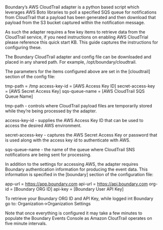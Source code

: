 Boundary’s AWS CloudTrail adapter is a python based script which leverages AWS Boto libraries to poll a specified SQS queue for notifications from CloudTrail that a payload has been generated and then download that payload from the S3 bucket captured within the notification message.


 
As such the adapter requires a few key items to retrieve data from the CloudTrail service, if you need instructions on enabling AWS CloudTrial please reference this quick start KB. This guide captures the instructions for configuring these.

The Boundary CloudTrail adapter and config file can be downloaded and placed in any shared path. For example, /opt/boundary/cloudtrail.


The parameters for the items configured above are set in the [cloudtrail] section of the config file:

tmp-path = /tmp
access-key-id = [AWS Access Key ID]
secret-access-key = [AWS Secret Access Key]
sqs-queue-name = [AWS CloudTrail SQS Queue Name]

tmp-path - controls where CloudTrail payload files are temporarily stored while they’re being processed by the adapter.
 
access-key-id - supplies the AWS Access Key ID that can be used to access the desired AWS environment.
 
secret-access-key - captures the AWS Secret Access Key or password that is used along with the access key id to authenticate with AWS.
 
sqs-queue-name - the name of the queue where CloudTrail SNS notifications are being sent for processing.
 
In addition to the settings for accessing AWS, the adapter requires Boundary authentication information for producing the event data. This information is specified in the [boundary] section of the configuration file:

app-url = https://app.boundary.com
api-url = https://api.boundary.com
org-id = [Boundary ORG ID]
api-key = [Boundary User API Key]

To retrieve your Boundary ORG ID and API Key, while logged int Boundary go to: Organization->Organization Settings

Note that once everything is configured it may take a few minutes to populate the Boundary Events Console as Amazon CloutTrail operates on five minute intervals.
